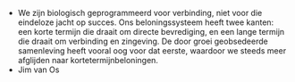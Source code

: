 - We zijn biologisch geprogrammeerd voor verbinding, niet voor die eindeloze jacht op succes. Ons beloningssysteem heeft twee kanten: een korte termijn die draait om directe bevrediging, en een lange termijn die draait om verbinding en zingeving. De
  door groei geobsedeerde samenleving heeft
  vooral oog voor dat eerste, waardoor we steeds meer afglijden naar kortetermijnbeloningen.
- Jim van Os